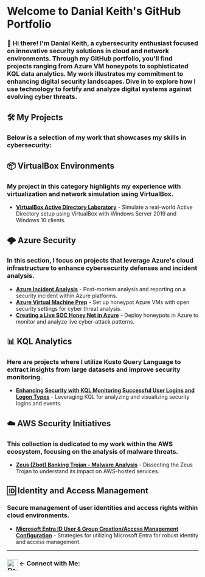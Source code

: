 # Welcome to Danial Keith's GitHub Portfolio

### 👋 Hi there! I'm Danial Keith, a cybersecurity enthusiast focused on innovative security solutions in cloud and network environments. Through my GitHub portfolio, you'll find projects ranging from Azure VM honeypots to sophisticated KQL data analytics. My work illustrates my commitment to enhancing digital security landscapes. Dive in to explore how I use technology to fortify and analyze digital systems against evolving cyber threats.

## 🛠️ My Projects

### Below is a selection of my work that showcases my skills in cybersecurity:

## 📦 VirtualBox Environments

### My project in this category highlights my experience with virtualization and network simulation using VirtualBox.

- **[VirtualBox Active Directory Laboratory](https://github.com/DanialKeith/ActiveDirectoryLab)** - Simulate a real-world Active Directory setup using VirtualBox with Windows Server 2019 and Windows 10 clients.

## 🌩️ Azure Security

### In this section, I focus on projects that leverage Azure's cloud infrastructure to enhance cybersecurity defenses and incident analysis.

- **[Azure Incident Analysis](https://github.com/DanialKeith/AzureIncidentAnalysis)** - Post-mortem analysis and reporting on a security incident within Azure platforms.
- **[Azure Virtual Machine Prep](https://github.com/DanialKeith/AzureVirtualMachinePrep)** - Set up honeypot Azure VMs with open security settings for cyber threat analysis.
- **[Creating a Live SOC Honey Net in Azure](https://github.com/DanialKeith/LiveSOCHoneyNetAzure)** - Deploy honeypots in Azure to monitor and analyze live cyber-attack patterns.

## 📊 KQL Analytics

### Here are projects where I utilize Kusto Query Language to extract insights from large datasets and improve security monitoring.

- **[Enhancing Security with KQL Monitoring Successful User Logins and Logon Types](https://github.com/DanialKeith/KQLMonitoringSecurity)** - Leveraging KQL for analyzing and visualizing security logins and events.

## ☁️ AWS Security Initiatives

### This collection is dedicated to my work within the AWS ecosystem, focusing on the analysis of malware threats.

- **[Zeus (Zbot) Banking Trojan - Malware Analysis](https://github.com/DanialKeith/ZeusZbotMalwareAnalysis)** - Dissecting the Zeus Trojan to understand its impact on AWS-hosted services.

## 🆔 Identity and Access Management

### Secure management of user identities and access rights within cloud environments.

- **[Microsoft Entra ID User & Group Creation/Access Management Configuration](https://github.com/DanialKeith/MicrosoftEntraIDManagement)** - Strategies for utilizing Microsoft Entra for robust identity and access management.

---

### ← Connect with Me: [<img align="left" alt="DanialKeith | LinkedIn" width="29px" src="https://www.iconpacks.net/icons/2/free-linkedin-logo-icon-2430-thumb.png" />](https://www.linkedin.com/in/danial-keith/)






